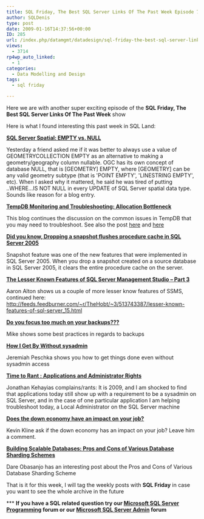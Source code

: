 ```yaml
---
title: SQL Friday, The Best SQL Server Links Of The Past Week Episode 7
author: SQLDenis
type: post
date: 2009-01-16T14:37:56+00:00
ID: 285
url: /index.php/datamgmt/datadesign/sql-friday-the-best-sql-server-links-of-7/
views:
  - 3714
rp4wp_auto_linked:
  - 1
categories:
  - Data Modelling and Design
tags:
  - sql friday

---
```

Here we are with another super exciting episode of the **SQL Friday, The Best SQL Server Links Of The Past Week** show
  
Here is what I found interesting this past week in SQL Land:

**[SQL Server Spatial: EMPTY vs. NULL][1]**
  
Yesterday a friend asked me if it was better to always use a value of GEOMETRYCOLLECTION EMPTY as an alternative to making a geometry/geography column nullable. OGC has its own concept of database NULL, that is [GEOMETRY] EMPTY, where [GEOMETRY] can be any valid geometry subtype (that is 'POINT EMPTY', 'LINESTRING EMPTY', etc). When I asked why it mattered, he said he was tired of putting ..WHERE…IS NOT NULL in every UPDATE of SQL Server spatial data type. Sounds like reason for a blog entry.

**[TempDB Monitoring and Troubleshooting: Allocation Bottleneck][2]**
  
This blog continues the discussion on the common issues in TempDB that you may need to troubleshoot. See also the post [here][3] and [here][4]

**[Did you know, Dropping a snapshot flushes procedure cache in SQL Server 2005][5]**
  
Snapshot feature was one of the new features that were implemented in SQL Server 2005. When you drop a snapshot created on a source database in SQL Server 2005, it clears the entire procedure cache on the server.

**[The Lesser Known Features of SQL Server Management Studio – Part 3][6]**
  
Aaron Alton shows us a couple of more lesser know features of SSMS, continued here: http://feeds.feedburner.com/~r/TheHobt/~3/513743387/lesser-known-features-of-sql-server_15.html

**[Do you focus too much on your backups???][7]**
  
Mike shows some best practices in regards to backups

**[How I Get By Without sysadmin][8]**
  
Jeremiah Peschka shows you how to get things done even without sysadmin access

**[Time to Rant : Applications and Administrator Rights][9]**
  
Jonathan Kehayias complains/rants: It is 2009, and I am shocked to find that applications today still show up with a requirement to be a sysadmin on SQL Server, and in the case of one particular application I am helping troubleshoot today, a Local Administrator on the SQL Server machine

**[Does the down economy have an impact on your job?][10]**
  
Kevin Kline ask if the down economy has an impact on your job? Leave him a comment.

**[Building Scalable Databases: Pros and Cons of Various Database Sharding Schemes][11]**
  
Dare Obasanjo has an interesting post about the Pros and Cons of Various Database Sharding Scheme



That is it for this week, I will tag the weekly posts with **SQL Friday** in case you want to see the whole archive in the future

\*** **If you have a SQL related question try our [Microsoft SQL Server Programming][12] forum or our [Microsoft SQL Server Admin][13] forum**<ins></ins>

 [1]: http://www.sqlskills.com/BLOGS/BOBB/post.aspx?id=11f903a9-1264-4f0d-aab7-b6ba506ab10a
 [2]: http://blogs.msdn.com/sqlserverstorageengine/archive/2009/01/11/tempdb-monitoring-and-troubleshooting-allocation-bottleneck.aspx
 [3]: http://blogs.msdn.com/sqlserverstorageengine/archive/2009/01/12/tempdb-monitoring-and-troubleshooting-ddl-bottleneck.aspx
 [4]: http://blogs.msdn.com/sqlserverstorageengine/archive/2009/01/12/tempdb-monitoring-and-troubleshooting-out-of-space.aspx
 [5]: http://sankarreddy.spaces.live.com/Blog/cns!1F1B61765691B5CD!319.entry
 [6]: http://feeds.feedburner.com/~r/TheHobt/~3/510530872/lesser-known-features-of-sql-server_12.html
 [7]: http://www.straightpathsql.com/blog/2009/1/14/do-you-focus-too-much-on-your-backups.html
 [8]: http://facility9.com/2009/01/14/how-i-get-by-without-sysadmin/
 [9]: http://jmkehayias.blogspot.com/2009/01/time-to-rant-applications-and.html
 [10]: http://sqlblog.com/blogs/kevin_kline/archive/2009/01/15/does-the-down-econmy-have-an-impact-on-your-job.aspx
 [11]: http://www.25hoursaday.com/weblog/2009/01/16/BuildingScalableDatabasesProsAndConsOfVariousDatabaseShardingSchemes.aspx
 [12]: http://forum.ltd.local/viewforum.php?f=17
 [13]: http://forum.ltd.local/viewforum.php?f=22